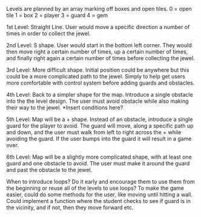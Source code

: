 Levels are planned by an array marking off boxes and open tiles. 
    0 = open tile
    1 = box
    2 = player
    3 = guard
    4 = gem

1st Level:
Straight Line. User would move a specific direction a number of times in order to collect the jewel.

2nd Level:
S shape. User would start in the bottom left corner. They would then move right a certain number of times, up a certain number of times, and finally right again a certain number of times before collecting the jewel.

3rd Level:
More difficult shape. Initial position could be anywhere but this could be a more complicated path to the jewel. Simply to help get users more comfortable with control system before adding guards and obstacles.

4th Level:
Back to a simpler shape for the map. Introduce a single obstacle into the the level design. The user must avoid obstacle while also making their way to the jewel. \*Insert conditions here?

5th Level:
Map will be a + shape. Instead of an obstacle, introduce a single guard for the player to avoid. The guard will move, along a specific path up and down, and the user must walk from left to right across the + while avoiding the guard. If the user bumps into the guard it will result in a game over.

6th Level:
Map will be a slightly more complicated shape, with at least one guard and one obstacle to avoid. The user must make it around the guard and past the obstacle to the jewel.

When to introduce loops? Do it early and encourage them to use them from the beginning or reuse all of the levels to use loops?
To make the game easier, could do some methods for the user, like moving until hitting a wall. Could implement a function where the student checks to see if guard is in the vicinity, and if not, then they move forward etc.
